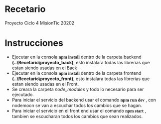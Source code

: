 # Recetario
Proyecto Ciclo 4 MisionTic 20202

# Instrucciones
- Ejecutar en la consola <font style="font-family: consolas;">__npm install__</font> dentro de la carpeta backend __(..\Recetario\proyecto_back)__, esto instalara todas las librerias que estan siendo usadas en el Back
- Ejecutar en la consola <font style="font-family: consolas;">__npm install__</font> dentro de la carpeta frontend __(..\Recetario\proyecto_front)__, esto instalara todas las librerias que estan siendo usadas en el Front.
- Se creara la carpeta *node_modules* y todo lo necesario para ser ejecutado.
- Para iniciar el servicio del backend usar el comando <font style="font-family: consolas;">__npm run dev__</font> , con nodemoon se van a escuchar todos los cambios que se hagan.
- Para iniciar el servicio en el front end usar el comando <font style="font-family: consolas;">__npm start__</font> , tambien se escucharan todos los cambios que sean realizados.